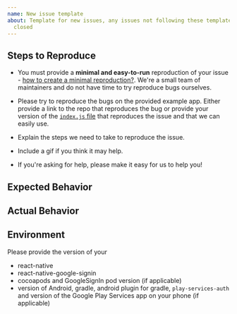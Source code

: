 ```yaml
---
name: New issue template
about: Template for new issues, any issues not following these templates will be automatically
  closed
---
```


<!--
Please make sure you have searched previous issues before opening a new issue.
-->

<!-- Describe your issue in detail. -->

## Steps to Reproduce

- You must provide a **minimal and easy-to-run** reproduction of your issue - [how to create a minimal reproduction?](https://stackoverflow.com/help/mcve). We're a small team of maintainers and do not have time to try reproduce bugs ourselves.

- Please try to reproduce the bugs on the provided example app. Either provide a link to the repo that reproduces the bug or provide your version of the [`index.js` file](https://github.com/react-native-community/react-native-google-signin/blob/master/example/index.js) that reproduces the issue and that we can easily use.

- Explain the steps we need to take to reproduce the issue.

- Include a gif if you think it may help.

- If you're asking for help, please make it easy for us to help you!

## Expected Behavior

<!-- Write what you thought would happen. -->

## Actual Behavior

<!-- Write what happened. Include a gif if needed. If this is a regression, let us know. -->

## Environment

Please provide the version of your

- react-native
- react-native-google-signin
- cocoapods and GoogleSignIn pod version (if applicable)
- version of Android, gradle, android plugin for gradle, `play-services-auth` and version of the Google Play Services app on your phone (if applicable)
